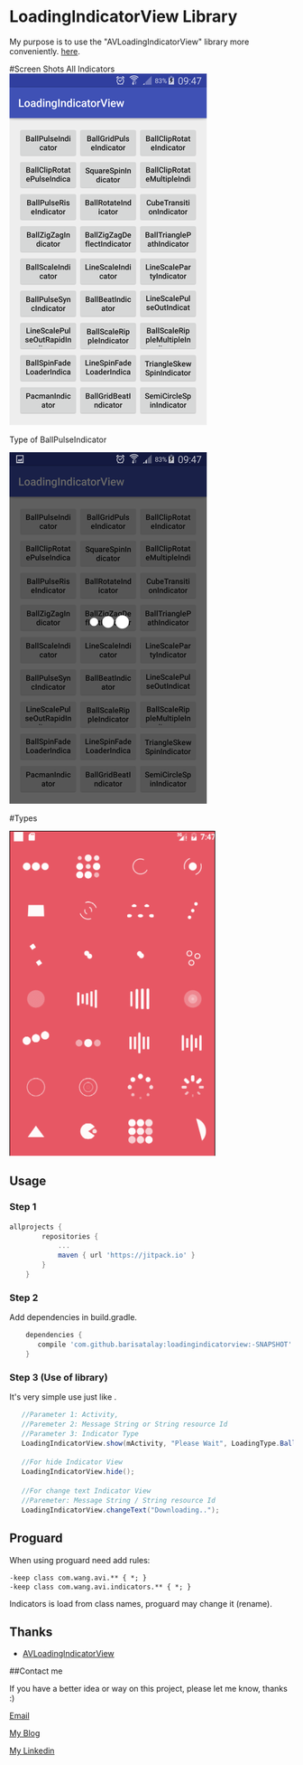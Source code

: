 # LoadingIndicatorView Library
My purpose is to use the "AVLoadingIndicatorView" library more conveniently. [here](https://github.com/81813780/AVLoadingIndicatorView).

#Screen Shots
All Indicators
![alt tag](screenshots/alltype.png)

Type of BallPulseIndicator

![alt tag](screenshots/BallPulseIndicator.png)

#Types

![avi](screenshots/avi.gif)


## Usage

### Step 1
```groovy
allprojects {
		repositories {
			...
			maven { url 'https://jitpack.io' }
		}
	}
```

### Step 2

Add dependencies in build.gradle.
```groovy
    dependencies {
       compile 'com.github.barisatalay:loadingindicatorview:-SNAPSHOT'
    }
```

### Step 3 (Use of library)
It's very simple use just like .
```java
   //Parameter 1: Activity,
   //Paremeter 2: Message String or String resource Id
   //Parameter 3: Indicator Type   
   LoadingIndicatorView.show(mActivity, "Please Wait", LoadingType.BallPulseIndicator);
   
   //For hide Indicator View
   LoadingIndicatorView.hide();

   //For change text Indicator View
   //Paremeter: Message String / String resource Id
   LoadingIndicatorView.changeText("Downloading..");
```


## Proguard

When using proguard need add rules:

```
-keep class com.wang.avi.** { *; }
-keep class com.wang.avi.indicators.** { *; }
```

Indicators is load from class names, proguard may change it (rename).

## Thanks
- [AVLoadingIndicatorView](https://github.com/81813780/AVLoadingIndicatorView)

##Contact me

 If you have a better idea or way on this project, please let me know, thanks :)

[Email](mailto:b.atalay07@hotmail.com)

[My Blog](http://brsatalay.blogspot.com.tr)

[My Linkedin](http://linkedin.com/in/barisatalay07/)